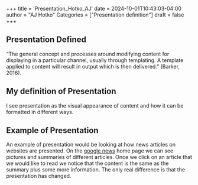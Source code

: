 +++
title = 'Presentation_Hotko_AJ'
date = 2024-10-01T10:43:03-04:00
author = "AJ Hotko"
Categories = ["Presentation definition"]
draft = false
+++
## Presentation Defined 
“The general concept and processes around modifying content for displaying in a particular channel, usually through templating. A template applied to content will result in output which is then delivered.” (Barker, 2016). 
## My definition of Presentation 
I see presentation as the visual appearance of content and how it can be formatted in different ways. 
## Example of Presentation 
An example of presentation would be looking at how news articles on websites are presented. On the [google news](https://news.google.com/home?hl=en-US&gl=US&ceid=US:en) home page we can see pictures and summaries of different articles. Once we click on an article that we would like to read we notice that the content is the same as the summary plus some more information. The only real difference is that the presentation has changed.